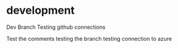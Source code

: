 # development
Dev Branch
Testing github connections

Test the comments
testing the branch
testing connection to azure
